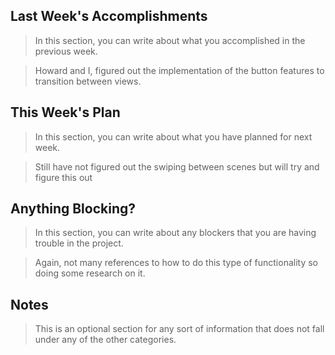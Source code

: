 ## Last Week's Accomplishments

> In this section, you can write about what you accomplished in the previous week.

> Howard and I, figured out the implementation of the button features to transition between views.

## This Week's Plan

> In this section, you can write about what you have planned for next week.

> Still have not figured out the swiping between scenes but will try and figure this out

## Anything Blocking?

> In this section, you can write about any blockers that you are having trouble in the project.

> Again, not many references to how to do this type of functionality so doing some research on it.

## Notes

> This is an optional section for any sort of information that does not fall under any of the other categories.
